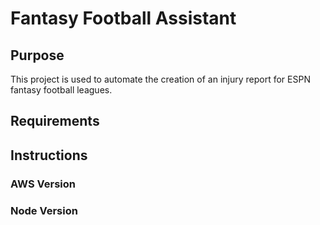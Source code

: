# Fantasy Football Assistant

## Purpose
This project is used to automate the creation of an injury report for ESPN fantasy football leagues. 

## Requirements 

## Instructions 

### AWS Version

### Node Version
